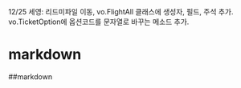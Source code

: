 12/25 세영:  리드미파일 이동, 
	vo.FlightAll 클래스에 생성자, 필드, 주석 추가.
	vo.TicketOption에 옵션코드를 문자열로 바꾸는 메소드 추가.
# markdown
##markdown